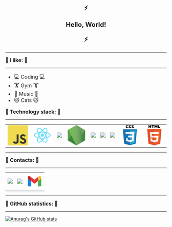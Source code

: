 
<span style="font-size:20px; font-weight:bolder; text-align:center;">
  <p>&#9889;</p> 
  <p> Hello, World!</p>
  <p>&#9889;</p>
</span>

<hr />

<span style="font-size:16px; font-weight:bolder; text-align:center;">&#128153; I like: &#128153;</span>

<hr />

<ul style="font-size:16px;">
  <li>&#128187; Coding &#128187;</li>
  <li>&#127947; Gym &#127947;</li>
  <li>&#127928; Music &#127928;</li>
  <li>&#128049; Cats &#128049;</li>
</ul>

<span style="font-size:16px; font-weight:bolder; text-align:center;">&#128295; Technology stack: &#128295;</span>

<hr />

<table style="border:none">
  <tr>
    <td>
      <a href="#">
        <img src="https://raw.githubusercontent.com/github/explore/80688e429a7d4ef2fca1e82350fe8e3517d3494d/topics/javascript/javascript.png">
      </a>
    </td>
    <td>
      <a href="#"></a>
      <img src="https://raw.githubusercontent.com/github/explore/80688e429a7d4ef2fca1e82350fe8e3517d3494d/topics/react/react.png">
    </td>
    <td>
      <a href="#">
        <img src="https://camo.githubusercontent.com/d3d1874579d4c426185cc3f0b5819d05cad0e3cb0d62ce2b182daea2abab84b3/68747470733a2f2f696d672e69636f6e73382e636f6d2f636f6c6f722f34382f3030303030302f72656475782e706e67">
      </a>      
    </td>
    <td>
      <a href="#">
        <img src="https://raw.githubusercontent.com/github/explore/80688e429a7d4ef2fca1e82350fe8e3517d3494d/topics/nodejs/nodejs.png">
      </a>
    </td>
    <td>
      <a href="#">
        <img src="https://camo.githubusercontent.com/267b0efda4856469175e5db69864f38fd0a277d603110049b3c8b5667f15a3b2/68747470733a2f2f696d672e69636f6e73382e636f6d2f636f6c6f722d676c6173732f34382f3030303030302f73716c2e706e67">
      </a>
    </td>
    <td>
      <a href="#">
        <img src="https://camo.githubusercontent.com/8d335b3eeb19064d05982dc683315a44ab75cce4a6eec5aecf8833ddb3e26319/68747470733a2f2f696d672e69636f6e73382e636f6d2f636f6c6f722f35302f3030303030302f706f73746772656573716c2e706e67">
      </a>
    </td>
    <td>
      <a href="#">
        <img src="https://camo.githubusercontent.com/bc60041f5ea7b022c6419b73a15aaac12a2ede682867ec0d3e3c9ec374dce54b/68747470733a2f2f696d672e69636f6e73382e636f6d2f636f6c6f722f34382f3030303030302f6769742e706e67">
      </a>
    </td>
    <td>
      <a href="#">
        <img src="https://raw.githubusercontent.com/github/explore/80688e429a7d4ef2fca1e82350fe8e3517d3494d/topics/css/css.png">
      </a>
    </td>
    <td>
      <a href="#">
        <img src="https://raw.githubusercontent.com/github/explore/80688e429a7d4ef2fca1e82350fe8e3517d3494d/topics/html/html.png">
      </a>
    </td>
  </tr>
</table>

<hr />

<span style="font-size:16px; font-weight:bolder; text-align:center;">&#128241; Contacts: &#128241;</span>

<hr />

<table style="border:none">
  <tr>
    <td>
      <a href="https://t.me/semyonSergeev/">
        <img src="https://camo.githubusercontent.com/802e6513a19383f844ad4138d311c7840c1c3718c586757a214a2f28b740ea7b/68747470733a2f2f696d672e69636f6e73382e636f6d2f666c75656e63792f34382f3030303030302f74656c656772616d2d6170702e706e67">
      </a>
    </td>
    <td>
      <a href="https://wa.me/89043974118">
        <img src="https://camo.githubusercontent.com/d2948d147ff253ef819a8ce84bb82758d699907bc2fcf7a005ebd591edfb0317/68747470733a2f2f696d672e69636f6e73382e636f6d2f636f6c6f722f34382f3030303030302f77686174736170702e706e67">
      </a>
    </td>
    <td>
      <a href="mailto:semyonsergeev.dev@gmail.com">
        <img src="https://raw.githubusercontent.com/vladimirChugunov/vladimirChugunov/main/img/icons8-gmail-48.png">
      </a>
    </td>
  </tr>
</table>

<hr />

<span style="font-size:16px; font-weight:bolder; text-align:center;">&#128241; GitHub statistics: &#128241;</span>

<hr />

<span>[![Anurag's GitHub stats](https://github-readme-stats.vercel.app/api?username=Se3men&show_icons=true&theme=synthwave)](https://github.com/anuraghazra/github-readme-stats)</span>

